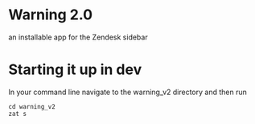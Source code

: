 # Warning 2.0

an installable app for the Zendesk sidebar

# Starting it up in dev

In your command line navigate to the warning_v2 directory and then run

```
cd warning_v2
zat s
```
